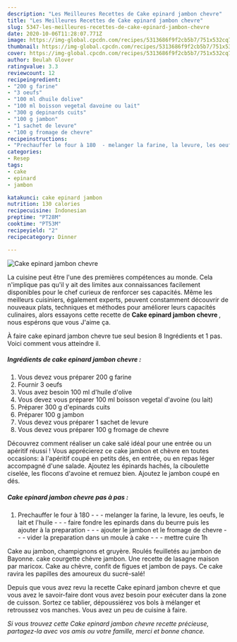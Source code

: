 ```yaml
---
description: "Les Meilleures Recettes de Cake epinard jambon chevre"
title: "Les Meilleures Recettes de Cake epinard jambon chevre"
slug: 5347-les-meilleures-recettes-de-cake-epinard-jambon-chevre
date: 2020-10-06T11:28:07.771Z
image: https://img-global.cpcdn.com/recipes/5313686f9f2cb5b7/751x532cq70/cake-epinard-jambon-chevre-photo-principale-de-la-recette.jpg
thumbnail: https://img-global.cpcdn.com/recipes/5313686f9f2cb5b7/751x532cq70/cake-epinard-jambon-chevre-photo-principale-de-la-recette.jpg
cover: https://img-global.cpcdn.com/recipes/5313686f9f2cb5b7/751x532cq70/cake-epinard-jambon-chevre-photo-principale-de-la-recette.jpg
author: Beulah Glover
ratingvalue: 3.3
reviewcount: 12
recipeingredient:
- "200 g farine"
- "3 oeufs"
- "100 ml dhuile dolive"
- "100 ml boisson vegetal davoine ou lait"
- "300 g depinards cuits"
- "100 g jambon"
- "1 sachet de levure"
- "100 g fromage de chevre"
recipeinstructions:
- "Prechauffer le four à 180  - melanger la farine, la levure, les oeufs, le lait et l&#39;huile  - faire fondre les epinards dans du beurre puis les ajouter à la preparation  - ajouter le jambon et le fromage de chevre  - vider la preparation dans un moule à cake   - mettre cuire 1h"
categories:
- Resep
tags:
- cake
- epinard
- jambon

katakunci: cake epinard jambon 
nutrition: 130 calories
recipecuisine: Indonesian
preptime: "PT28M"
cooktime: "PT53M"
recipeyield: "2"
recipecategory: Dinner

---
```



![Cake epinard jambon chevre](https://img-global.cpcdn.com/recipes/5313686f9f2cb5b7/751x532cq70/cake-epinard-jambon-chevre-photo-principale-de-la-recette.jpg)

La cuisine peut être l'une des premières compétences au monde. Cela n'implique pas qu'il y ait des limites aux connaissances facilement disponibles pour le chef curieux de renforcer ses capacités. Même les meilleurs cuisiniers, également experts, peuvent constamment découvrir de nouveaux plats, techniques et méthodes pour améliorer leurs capacités culinaires, alors essayons cette recette de <strong> Cake epinard jambon chevre </strong>, nous espérons que vous J'aime ça.

<!--inarticleads1-->

À faire cake epinard jambon chevre tue seul besion 8 Ingrédients et 1 pas. Voici comment vous atteindre il.

##### Ingrédients de cake epinard jambon chevre :

1. Vous devez vous préparer 200 g farine
1. Fournir 3 oeufs
1. Vous avez besoin 100 ml d&#39;huile d&#39;olive
1. Vous devez vous préparer 100 ml boisson vegetal d&#39;avoine (ou lait)
1. Préparer 300 g d&#39;epinards cuits
1. Préparer 100 g jambon
1. Vous devez vous préparer 1 sachet de levure
1. Vous devez vous préparer 100 g fromage de chevre


Découvrez comment réaliser un cake salé idéal pour une entrée ou un apéritif réussi ! Vous apprécierez ce cake jambon et chèvre en toutes occasions: à l&#39;apéritif coupé en petits dés, en entrée, ou en repas léger accompagné d&#39;une salade. Ajoutez les épinards hachés, la ciboulette ciselée, les flocons d&#39;avoine et remuez bien. Ajoutez le jambon coupé en dés. 

<!--inarticleads2-->

##### Cake epinard jambon chevre pas à pas :

1. Prechauffer le four à 180 -  - - melanger la farine, la levure, les oeufs, le lait et l&#39;huile -  - - faire fondre les epinards dans du beurre puis les ajouter à la preparation -  - - ajouter le jambon et le fromage de chevre -  - - vider la preparation dans un moule à cake  -  - - mettre cuire 1h


Cake au jambon, champignons et gruyère. Roulés feuilletés au jambon de Bayonne. cake courgette chèvre jambon. Une recette de lasagne maison par maricox. Cake au chèvre, confit de figues et jambon de pays. Ce cake ravira les papilles des amoureux du sucré-salé! 

<!--inarticleads1-->

<p>
Depuis que vous avez revu la recette Cake epinard jambon chevre et que vous avez le savoir-faire dont vous avez besoin pour exécuter dans la zone de cuisson. Sortez ce tablier, dépoussiérez vos bols à mélanger et retroussez vos manches. Vous avez un peu de cuisine à faire.
</p>

<p>
<i>Si vous trouvez cette Cake epinard jambon chevre recette précieuse, partagez-la avec vos amis ou votre famille, merci et bonne chance.</i>
</p>
